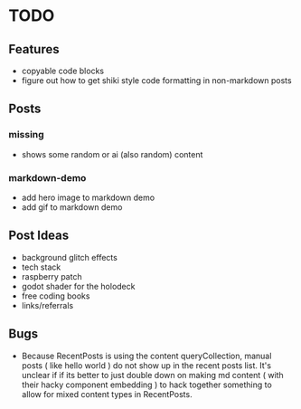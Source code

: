 # TODO

## Features

* copyable code blocks
* figure out how to get shiki style code formatting in non-markdown posts

## Posts

### missing
* shows some random or ai (also random) content

### markdown-demo
* add hero image to markdown demo
* add gif to markdown demo

## Post Ideas

* background glitch effects
* tech stack
* raspberry patch
* godot shader for the holodeck
* free coding books
* links/referrals

## Bugs

* Because RecentPosts is using the content queryCollection, manual posts ( like hello world ) do not show up in the recent posts list. It's unclear if if its better to just double down on making md content ( with their hacky component embedding ) to hack together something to allow for mixed content types in RecentPosts.